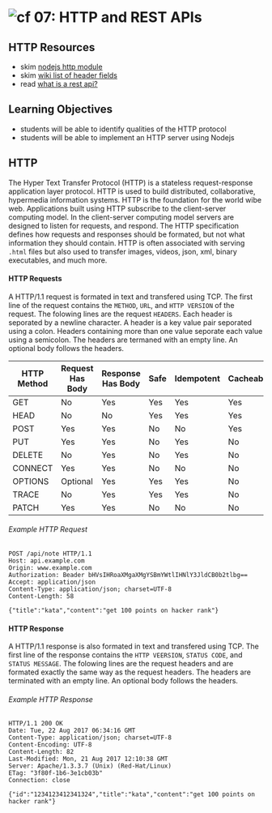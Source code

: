 ![cf](http://i.imgur.com/7v5ASc8.png) 07: HTTP and REST APIs
===

## HTTP Resources
* skim [nodejs http module]
* skim [wiki list of header fields]
* read [what is a rest api?]

## Learning Objectives
* students will be able to identify qualities of the HTTP protocol
* students will be able to implement an HTTP server using Nodejs

## HTTP
The Hyper Text Transfer Protocol (HTTP) is a stateless request-response application layer protocol. HTTP is used to build distributed, collaborative, hypermedia information systems. HTTP is the foundation for the world wibe web. Applications built using HTTP subscribe to the client-server computing model. In the client-server computing model servers are designed to listen for requests, and respond. The HTTP specification defines how requests and responses should be formated, but not what information they should contain. HTTP is often associated with serving `.html` files but also used to transfer images, videos, json, xml, binary executables, and much more. 

#### HTTP Requests
A HTTP/1.1 request is formated in text and transfered using TCP. The first line of the request contains the `METHOD`, `URL`, and `HTTP VERSION` of the request. The folowing lines are the request `HEADERS`. Each header is seporated by a newline character. A header is a key value pair seporated using a colon. Headers containing more than one value seporate each value using a semicolon. The headers are termaned with an empty line. An optional body follows the headers.


|HTTP Method	| Request Has Body	| Response Has Body |	Safe	| Idempotent	| Cacheable | 
| --- | --- | --- | --- | --- | --- |
| GET	    | No	      | Yes	| Yes | Yes	| Yes |
| HEAD	  | No	      | No	| Yes | Yes	| Yes |
| POST	  | Yes	      | Yes	| No	| No	| Yes |
| PUT	    | Yes	      | Yes	| No	| Yes	| No |
| DELETE	| No	      | Yes	| No	| Yes	| No |
| CONNECT	| Yes	      | Yes	| No	| No	| No |
| OPTIONS	| Optional	| Yes	| Yes | Yes	| No |
| TRACE 	| No	      | Yes	| Yes | Yes	| No |
| PATCH  	| Yes	      | Yes	| No	| No	| No |

###### Example HTTP Request  
``` 
POST /api/note HTTP/1.1
Host: api.example.com
Origin: www.example.com
Authorization: Beader bHVsIHRoaXMgaXMgYSBmYWtlIHNlY3JldCB0b2tlbg==
Accept: application/json
Content-Type: application/json; charset=UTF-8
Content-Length: 58

{"title":"kata","content":"get 100 points on hacker rank"}
```

#### HTTP Response
A HTTP/1.1 response is also formated in text and transfered using TCP. The first line of the response contains the `HTTP VEERSION`, `STATUS CODE`, and `STATUS MESSAGE`. The folowing lines are the request headers and are formated exactly the same way as the request headers. The headers are terminated with an empty line. An optional body follows the headers.

###### Example HTTP Response
```
HTTP/1.1 200 OK
Date: Tue, 22 Aug 2017 06:34:16 GMT
Content-Type: application/json; charset=UTF-8
Content-Encoding: UTF-8
Content-Length: 82
Last-Modified: Mon, 21 Aug 2017 12:10:38 GMT
Server: Apache/1.3.3.7 (Unix) (Red-Hat/Linux)
ETag: "3f80f-1b6-3e1cb03b"
Connection: close

{"id":"1234123412341324","title":"kata","content":"get 100 points on hacker rank"}
```

<!--links -->
[nodejs http module]: https://nodejs.org/api/http.html
[what is a rest api?]: https://medium.com/@lazlojuly/what-is-a-restful-api-fabb8dc2afeb#.nm7uiiltt
[wiki list of header fields]: https://en.wikipedia.org/wiki/List_of_HTTP_header_fields#Request_fields

